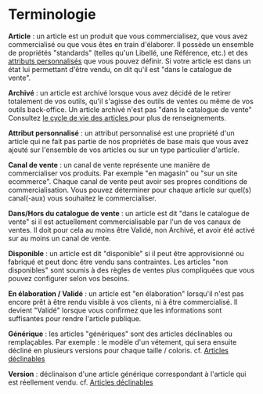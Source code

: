 # Terminologie


<p><strong>Article</strong> : un article est un produit que vous commercialisez, que vous avez commercialis&eacute; ou que vous &ecirc;tes en train d'&eacute;laborer. Il poss&egrave;de un ensemble de propri&eacute;t&eacute;s "standards" (telles qu'un Libell&eacute;, une R&eacute;f&eacute;rence, etc.) et des <a href="#catalog_attribut">attributs personnalis&eacute;s</a> que vous pouvez d&eacute;finir.&nbsp;Si votre article est dans un &eacute;tat lui permettant d'&ecirc;tre vendu, on dit qu'il est "dans le catalogue de vente".</p>


<p><strong>Archiv&eacute;</strong> : un article est archiv&eacute; lorsque vous avez d&eacute;cid&eacute; de&nbsp;le retirer totalement de vos outils, qu'il s'agisse des outils de ventes ou m&ecirc;me de vos outils back-office. Un article archiv&eacute; n'est pas "dans le catalogue de vente" Consultez <a href="/administration/concepts/catalogue/articles/cycle.md">le cycle de vie des articles </a>pour plus de renseignements.</p>


<p><strong>Attribut personnalis&eacute;</strong> : un attribut personnalis&eacute; est une propri&eacute;t&eacute; d'un article qui ne fait pas partie de nos&nbsp;propri&eacute;t&eacute;s de base mais que vous avez ajout&eacute; sur l'ensemble de vos articles ou sur un type particulier d'article.</p>


<p><strong>Canal de vente</strong> : un canal de vente repr&eacute;sente une mani&egrave;re de commercialiser vos produits. Par exemple "en magasin" ou "sur un site ecommerce". Chaque canal de vente peut avoir ses propres conditions de commercialisation. Vous pouvez d&eacute;terminer pour chaque article sur quel(s) canal(-aux) vous souhaitez le commercialiser.</p>


<p><strong>Dans/Hors du catalogue de vente</strong> : un article est dit "dans le catalogue de vente" si il est actuellement commercialisable par l'un de vos canaux de ventes. Il doit pour cela au moins &ecirc;tre Valid&eacute;, non Archiv&eacute;, et&nbsp;avoir &eacute;t&eacute; activ&eacute; sur au moins un canal de vente.</p>


<p><strong>Disponible</strong> : un article est dit "disponible" si il peut &ecirc;tre approvisionn&eacute; ou fabriqu&eacute; et peut donc &ecirc;tre vendu sans contraintes. Les articles&nbsp;"non disponibles" sont soumis &agrave; des r&egrave;gles de ventes plus compliqu&eacute;es que vous pouvez configurer selon vos besoins.</p>


<p><strong>En &eacute;laboration / Valid&eacute;</strong> : un article est "en &eacute;laboration" lorsqu'il n'est pas encore pr&ecirc;t &agrave; &ecirc;tre rendu visible &agrave; vos clients, ni &agrave; &ecirc;tre commercialis&eacute;.&nbsp;Il devient "Valid&eacute;" lorsque vous confirmez que les informations sont suffisantes pour rendre l'article publique.</p>


<p><strong>G&eacute;n&eacute;rique</strong> : les articles "g&eacute;n&eacute;riques" sont des articles d&eacute;clinables ou rempla&ccedil;ables. Par exemple : le mod&egrave;le d'un v&eacute;tement, qui sera ensuite d&eacute;clin&eacute; en plusieurs versions pour chaque taille / coloris. cf. <a href="/administration/concepts/catalogue/articles/declinables.md">Articles d&eacute;clinables</a></p>


<p><strong>Version</strong> : d&eacute;clinaison d'une article g&eacute;n&eacute;rique correspondant &agrave; l'article qui est r&eacute;ellement vendu. cf. <a href="/administration/concepts/catalogue/articles/declinables.md">Articles d&eacute;clinables</a></p>


